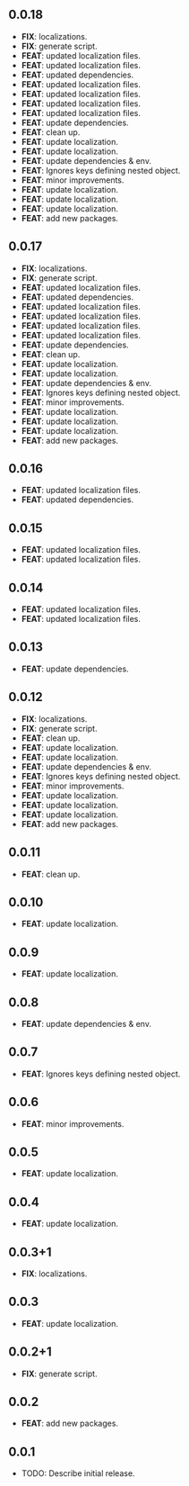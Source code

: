 ## 0.0.18

 - **FIX**: localizations.
 - **FIX**: generate script.
 - **FEAT**: updated localization files.
 - **FEAT**: updated localization files.
 - **FEAT**: updated dependencies.
 - **FEAT**: updated localization files.
 - **FEAT**: updated localization files.
 - **FEAT**: updated localization files.
 - **FEAT**: updated localization files.
 - **FEAT**: update dependencies.
 - **FEAT**: clean up.
 - **FEAT**: update localization.
 - **FEAT**: update localization.
 - **FEAT**: update dependencies & env.
 - **FEAT**: Ignores keys defining nested object.
 - **FEAT**: minor improvements.
 - **FEAT**: update localization.
 - **FEAT**: update localization.
 - **FEAT**: update localization.
 - **FEAT**: add new packages.

## 0.0.17

 - **FIX**: localizations.
 - **FIX**: generate script.
 - **FEAT**: updated localization files.
 - **FEAT**: updated dependencies.
 - **FEAT**: updated localization files.
 - **FEAT**: updated localization files.
 - **FEAT**: updated localization files.
 - **FEAT**: updated localization files.
 - **FEAT**: update dependencies.
 - **FEAT**: clean up.
 - **FEAT**: update localization.
 - **FEAT**: update localization.
 - **FEAT**: update dependencies & env.
 - **FEAT**: Ignores keys defining nested object.
 - **FEAT**: minor improvements.
 - **FEAT**: update localization.
 - **FEAT**: update localization.
 - **FEAT**: update localization.
 - **FEAT**: add new packages.

## 0.0.16

 - **FEAT**: updated localization files.
 - **FEAT**: updated dependencies.

## 0.0.15

 - **FEAT**: updated localization files.
 - **FEAT**: updated localization files.

## 0.0.14

 - **FEAT**: updated localization files.
 - **FEAT**: updated localization files.

## 0.0.13

 - **FEAT**: update dependencies.

## 0.0.12

 - **FIX**: localizations.
 - **FIX**: generate script.
 - **FEAT**: clean up.
 - **FEAT**: update localization.
 - **FEAT**: update localization.
 - **FEAT**: update dependencies & env.
 - **FEAT**: Ignores keys defining nested object.
 - **FEAT**: minor improvements.
 - **FEAT**: update localization.
 - **FEAT**: update localization.
 - **FEAT**: update localization.
 - **FEAT**: add new packages.

## 0.0.11

 - **FEAT**: clean up.

## 0.0.10

 - **FEAT**: update localization.

## 0.0.9

 - **FEAT**: update localization.

## 0.0.8

 - **FEAT**: update dependencies & env.

## 0.0.7

 - **FEAT**: Ignores keys defining nested object.

## 0.0.6

 - **FEAT**: minor improvements.

## 0.0.5

 - **FEAT**: update localization.

## 0.0.4

 - **FEAT**: update localization.

## 0.0.3+1

 - **FIX**: localizations.

## 0.0.3

 - **FEAT**: update localization.

## 0.0.2+1

 - **FIX**: generate script.

## 0.0.2

 - **FEAT**: add new packages.

## 0.0.1

* TODO: Describe initial release.
